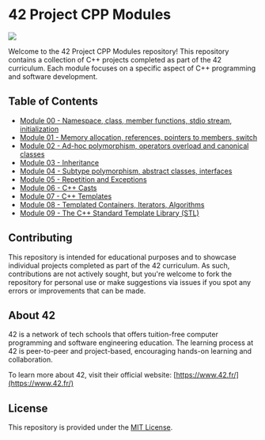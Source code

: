 # 42 Project CPP Modules

<p align="left">
  <img src="https://img.shields.io/badge/c++-%2300599C.svg?style=for-the-badge&logo=c%2B%2B&logoColor=white"/>
</p>

Welcome to the 42 Project CPP Modules repository! This repository contains a collection of C++ projects completed as part of the 42 curriculum. Each module focuses on a specific aspect of C++ programming and software development.

## Table of Contents

- [Module 00 - Namespace, class, member functions, stdio stream, initialization](./CPP%20module%2000/)
- [Module 01 - Memory allocation, references, pointers to members, switch](./CPP%20module%2001/)
- [Module 02 - Ad-hoc polymorphism, operators overload and canonical classes](./CPP%20module%2002/)
- [Module 03 - Inheritance](./CPP%20module%2003/)
- [Module 04 - Subtype polymorphism, abstract classes, interfaces](./CPP%20module%2004/)
- [Module 05 - Repetition and Exceptions](./CPP%20module%2005/)
- [Module 06 - C++ Casts](./CPP%20module%2006/)
- [Module 07 - C++ Templates](./CPP%20module%2007/)
- [Module 08 - Templated Containers, Iterators, Algorithms](./CPP%20module%2008/)
- [Module 09 - The C++ Standard Template Library (STL)](./CPP%20module%2009/)

## Contributing

This repository is intended for educational purposes and to showcase individual projects completed as part of the 42 curriculum. As such, contributions are not actively sought, but you're welcome to fork the repository for personal use or make suggestions via issues if you spot any errors or improvements that can be made.

## About 42

42 is a network of tech schools that offers tuition-free computer programming and software engineering education. The learning process at 42 is peer-to-peer and project-based, encouraging hands-on learning and collaboration.

To learn more about 42, visit their official website: [https://www.42.fr/](https://www.42.fr/)

## License

This repository is provided under the [MIT License](./LICENSE).
